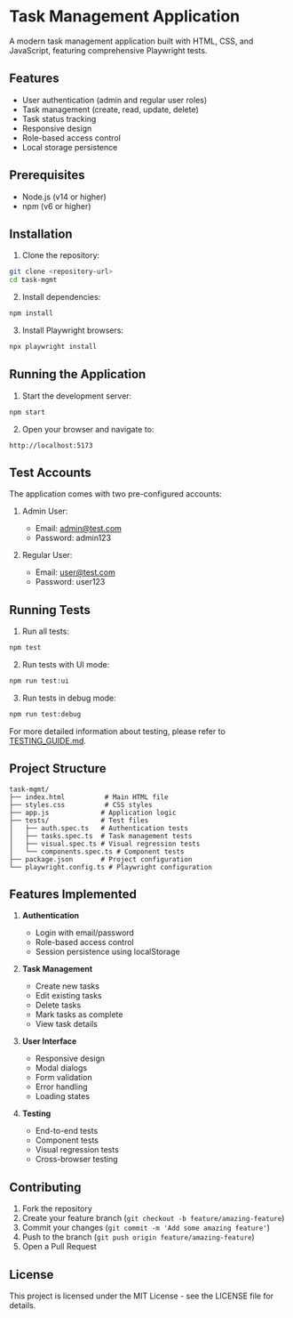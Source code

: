# Task Management Application

A modern task management application built with HTML, CSS, and JavaScript, featuring comprehensive Playwright tests.

## Features

- User authentication (admin and regular user roles)
- Task management (create, read, update, delete)
- Task status tracking
- Responsive design
- Role-based access control
- Local storage persistence

## Prerequisites

- Node.js (v14 or higher)
- npm (v6 or higher)

## Installation

1. Clone the repository:
```bash
git clone <repository-url>
cd task-mgmt
```

2. Install dependencies:
```bash
npm install
```

3. Install Playwright browsers:
```bash
npx playwright install
```

## Running the Application

1. Start the development server:
```bash
npm start
```

2. Open your browser and navigate to:
```
http://localhost:5173
```

## Test Accounts

The application comes with two pre-configured accounts:

1. Admin User:
   - Email: admin@test.com
   - Password: admin123

2. Regular User:
   - Email: user@test.com
   - Password: user123

## Running Tests

1. Run all tests:
```bash
npm test
```

2. Run tests with UI mode:
```bash
npm run test:ui
```

3. Run tests in debug mode:
```bash
npm run test:debug
```

For more detailed information about testing, please refer to [TESTING_GUIDE.md](TESTING_GUIDE.md).

## Project Structure

```
task-mgmt/
├── index.html          # Main HTML file
├── styles.css          # CSS styles
├── app.js             # Application logic
├── tests/             # Test files
│   ├── auth.spec.ts   # Authentication tests
│   ├── tasks.spec.ts  # Task management tests
│   ├── visual.spec.ts # Visual regression tests
│   └── components.spec.ts # Component tests
├── package.json       # Project configuration
└── playwright.config.ts # Playwright configuration
```

## Features Implemented

1. **Authentication**
   - Login with email/password
   - Role-based access control
   - Session persistence using localStorage

2. **Task Management**
   - Create new tasks
   - Edit existing tasks
   - Delete tasks
   - Mark tasks as complete
   - View task details

3. **User Interface**
   - Responsive design
   - Modal dialogs
   - Form validation
   - Error handling
   - Loading states

4. **Testing**
   - End-to-end tests
   - Component tests
   - Visual regression tests
   - Cross-browser testing

## Contributing

1. Fork the repository
2. Create your feature branch (`git checkout -b feature/amazing-feature`)
3. Commit your changes (`git commit -m 'Add some amazing feature'`)
4. Push to the branch (`git push origin feature/amazing-feature`)
5. Open a Pull Request

## License

This project is licensed under the MIT License - see the LICENSE file for details. 